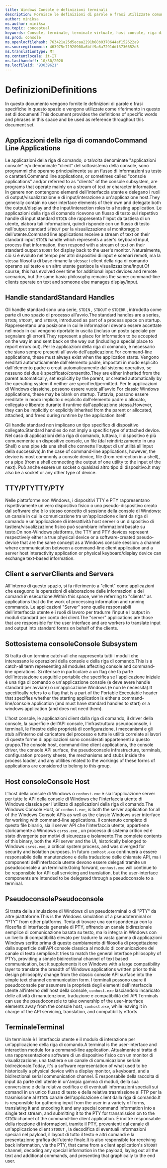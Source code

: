 ```yaml
---
title: Windows Console e definizioni terminali
description: Fornisce le definizioni di parole e frasi utilizzate comunemente in questo spazio e set di documenti correlati alla console e al sistema Terminal.
author: miniksa
ms.author: miniksa
ms.topic: conceptual
keywords: Console, terminale, terminale virtuale, host console, riga di comando, sottosistema, definizioni
ms.prod: console
ms.openlocfilehash: 763421a25d5ecaa2291b68b0370644af152622a9
ms.sourcegitcommit: 463975e71920908a6bff9a6a7291ddf3736652d5
ms.translationtype: MT
ms.contentlocale: it-IT
ms.lasthandoff: 10/30/2020
ms.locfileid: "93039621"
---
```

# <a name="definitions"></a><span data-ttu-id="59cbe-104">Definizioni</span><span class="sxs-lookup"><span data-stu-id="59cbe-104">Definitions</span></span>

<span data-ttu-id="59cbe-105">In questo documento vengono fornite le definizioni di parole e frasi specifiche in questo spazio e vengono utilizzate come riferimento in questo set di documenti.</span><span class="sxs-lookup"><span data-stu-id="59cbe-105">This document provides the definitions of specific words and phrases in this space and be used as reference throughout this document set.</span></span>

## <a name="command-line-applications"></a><span data-ttu-id="59cbe-106">Applicazioni della riga di comando</span><span class="sxs-lookup"><span data-stu-id="59cbe-106">Command Line Applications</span></span>

<span data-ttu-id="59cbe-107">Le applicazioni della riga di comando, o talvolta denominate "applicazioni console" e/o denominate "client" del sottosistema della console, sono programmi che operano principalmente su un flusso di informazioni su testo o caratteri.</span><span class="sxs-lookup"><span data-stu-id="59cbe-107">Command line applications, or sometimes called "console applications" and/or referred to as "clients" of the console subsystem, are programs that operate mainly on a stream of text or character information.</span></span> <span data-ttu-id="59cbe-108">In genere non contengono elementi dell'interfaccia utente e delegano i ruoli di output/visualizzazione e di input/interazione a un'applicazione host.</span><span class="sxs-lookup"><span data-stu-id="59cbe-108">They generally contain no user interface elements of their own and delegate both the output/display and the input/interaction roles to a hosting application.</span></span> <span data-ttu-id="59cbe-109">Le applicazioni della riga di comando ricevono un flusso di testo sul rispettivo handle di input standard `STDIN` che rappresenta l'input da tastiera di un utente, elabora tali informazioni, quindi risponde con un flusso di testo nell'output standard `STDOUT` per la visualizzazione al monitoraggio dell'utente.</span><span class="sxs-lookup"><span data-stu-id="59cbe-109">Command line applications receive a stream of text on their standard input `STDIN` handle which represents a user's keyboard input, process that information, then respond with a stream of text on their standard output `STDOUT` for display back to the user's monitor.</span></span> <span data-ttu-id="59cbe-110">Naturalmente, ciò si è evoluto nel tempo per altri dispositivi di input e scenari remoti, ma la stessa filosofia di base rimane la stessa: i client della riga di comando operano sul testo e un altro utente gestisce la visualizzazione/input.</span><span class="sxs-lookup"><span data-stu-id="59cbe-110">Of course, this has evolved over time for additional input devices and remote scenarios, but the same basic philosophy remains the same: command-line clients operate on text and someone else manages display/input.</span></span>

## <a name="standard-handles"></a><span data-ttu-id="59cbe-111">Handle standard</span><span class="sxs-lookup"><span data-stu-id="59cbe-111">Standard Handles</span></span>

<span data-ttu-id="59cbe-112">Gli handle standard sono una serie, `STDIN` , `STDOUT` e `STDERR` , introdotta come parte di uno spazio di processo all'avvio.</span><span class="sxs-lookup"><span data-stu-id="59cbe-112">The standard handles are a series, `STDIN`, `STDOUT`, and `STDERR`, introduced as part of a process space on startup.</span></span> <span data-ttu-id="59cbe-113">Rappresentano una posizione in cui le informazioni devono essere accettate nel modo in cui vengono riportate in uscita (incluso un posto speciale per segnalare gli errori).</span><span class="sxs-lookup"><span data-stu-id="59cbe-113">They represent a place for information to be accepted on the way in and sent back on the way out (including a special place to report errors out).</span></span> <span data-ttu-id="59cbe-114">Per le applicazioni della riga di comando, è necessario che siano sempre presenti all'avvio dell'applicazione.</span><span class="sxs-lookup"><span data-stu-id="59cbe-114">For command-line applications, these must always exist when the application starts.</span></span> <span data-ttu-id="59cbe-115">Vengono ereditati automaticamente dall'elemento padre, impostati in modo esplicito dall'elemento padre o creati automaticamente dal sistema operativo, se nessuno dei due è specificato/consentito.</span><span class="sxs-lookup"><span data-stu-id="59cbe-115">They are either inherited from the parent automatically, set explicitly by the parent, or created automatically by the operating system if neither are specified/permitted.</span></span> <span data-ttu-id="59cbe-116">Per le applicazioni di Windows classiche, possono essere vuote all'avvio.</span><span class="sxs-lookup"><span data-stu-id="59cbe-116">For classic Windows applications, these may be blank on startup.</span></span> <span data-ttu-id="59cbe-117">Tuttavia, possono essere ereditate in modo implicito o esplicito dall'elemento padre o allocato, collegato e liberato durante il runtime dall'applicazione stessa.</span><span class="sxs-lookup"><span data-stu-id="59cbe-117">However, they can be implicitly or explicitly inherited from the parent or allocated, attached, and freed during runtime by the application itself.</span></span>

<span data-ttu-id="59cbe-118">Gli handle standard non implicano un tipo specifico di dispositivo collegato.</span><span class="sxs-lookup"><span data-stu-id="59cbe-118">Standard handles do not imply a specific type of attached device.</span></span> <span data-ttu-id="59cbe-119">Nel caso di applicazioni della riga di comando, tuttavia, il dispositivo è più comunemente un dispositivo console, un file (dal reindirizzamento in una Shell) o una pipe (da una shell che connette l'output di un'utilità all'input della successiva).</span><span class="sxs-lookup"><span data-stu-id="59cbe-119">In the case of command-line applications, however, the device is most commonly a console device, file (from redirection in a shell), or a pipe (from a shell connecting the output of one utility to the input of the next).</span></span> <span data-ttu-id="59cbe-120">Può anche essere un socket o qualsiasi altro tipo di dispositivo.</span><span class="sxs-lookup"><span data-stu-id="59cbe-120">It may also be a socket or any other type of device.</span></span>

## <a name="ttypty"></a><span data-ttu-id="59cbe-121">TTY/PTY</span><span class="sxs-lookup"><span data-stu-id="59cbe-121">TTY/PTY</span></span>

<span data-ttu-id="59cbe-122">Nelle piattaforme non Windows, i dispositivi TTY e PTY rappresentano rispettivamente un vero dispositivo fisico o uno pseudo-dispositivo creato dal software che è lo stesso concetto di sessione della console di Windows: un canale in cui la comunicazione tra un'applicazione client da riga di comando e un'applicazione di interattività host server o un dispositivo di tastiera/visualizzazione fisico può scambiare informazioni basate su testo.</span><span class="sxs-lookup"><span data-stu-id="59cbe-122">On non-Windows platforms, the TTY and PTY devices represent respectively either a true physical device or a software-created pseudo-device that are the same concept as a Windows console session: a channel where communication between a command-line client application and a server host interactivity application or physical keyboard/display device can exchange text-based information.</span></span>

## <a name="clients-and-servers"></a><span data-ttu-id="59cbe-123">Client e server</span><span class="sxs-lookup"><span data-stu-id="59cbe-123">Clients and Servers</span></span>

<span data-ttu-id="59cbe-124">All'interno di questo spazio, si fa riferimento a "client" come applicazioni che eseguono le operazioni di elaborazione delle informazioni e dei comandi in esecuzione.</span><span class="sxs-lookup"><span data-stu-id="59cbe-124">Within this space, we're referring to "clients" as applications that do the work of processing information and running commands.</span></span> <span data-ttu-id="59cbe-125">Le applicazioni "Server" sono quelle responsabili dell'interfaccia utente e i ruoli di lavoro per tradurre l'input e l'output in moduli standard per conto dei client.</span><span class="sxs-lookup"><span data-stu-id="59cbe-125">The "server" applications are those that are responsible for the user interface and are workers to translate input and output into standard forms on behalf of the clients.</span></span>

## <a name="console-subsystem"></a><span data-ttu-id="59cbe-126">Sottosistema console</span><span class="sxs-lookup"><span data-stu-id="59cbe-126">Console Subsystem</span></span>

<span data-ttu-id="59cbe-127">Si tratta di un termine catch-all che rappresenta tutti i moduli che interessano le operazioni della console e della riga di comando.</span><span class="sxs-lookup"><span data-stu-id="59cbe-127">This is a catch-all term representing all modules affecting console and command-line operations.</span></span> <span data-ttu-id="59cbe-128">Si riferisce in particolare a un flag che fa parte dell'intestazione eseguibile portabile che specifica se l'applicazione iniziale è una riga di comando o un'applicazione console (e deve avere handle standard per avviare) o un'applicazione Windows (e non le necessita).</span><span class="sxs-lookup"><span data-stu-id="59cbe-128">It specifically refers to a flag that is a part of the Portable Executable header that specifies whether the starting application is either a command-line/console application (and must have standard handles to start) or a windows application (and does not need them).</span></span>

<span data-ttu-id="59cbe-129">L'host console, le applicazioni client dalla riga di comando, il driver della console, la superficie dell'API console, l'infrastruttura pseudoconsole, i terminali, le finestre delle proprietà di configurazione, i meccanismi e gli stub all'interno del caricatore del processo e tutte le utilità correlate ai lavori di queste forme di applicazioni sono considerati appartenenti a questo gruppo.</span><span class="sxs-lookup"><span data-stu-id="59cbe-129">The console host, command-line client applications, the console driver, the console API surface, the pseudoconsole infrastructure, terminals, configuration property sheets, the mechanisms and stubs inside the process loader, and any utilities related to the workings of these forms of applications are considered to belong to this group.</span></span>

## <a name="console-host"></a><span data-ttu-id="59cbe-130">Host console</span><span class="sxs-lookup"><span data-stu-id="59cbe-130">Console Host</span></span>

<span data-ttu-id="59cbe-131">L'host della console di Windows o `conhost.exe` è sia l'applicazione server per tutte le API della console di Windows che l'interfaccia utente di Windows classica per l'utilizzo di applicazioni della riga di comando.</span><span class="sxs-lookup"><span data-stu-id="59cbe-131">The Windows Console Host, or `conhost.exe`, is both the server application for all of the Windows Console APIs as well as the classic Windows user interface for working with command-line applications.</span></span> <span data-ttu-id="59cbe-132">Il contenuto completo di questo file binario, sia il server API che l'interfaccia utente, appartiene storicamente a Windows `csrss.exe` , un processo di sistema critico ed è stato divergente per motivi di sicurezza e isolamento.</span><span class="sxs-lookup"><span data-stu-id="59cbe-132">The complete contents of this binary, both the API server and the UI, historically belonged to Windows `csrss.exe`, a critical system process, and was diverged for security and isolation purposes.</span></span> <span data-ttu-id="59cbe-133">In futuro `conhost.exe` continuerà a essere responsabile della manutenzione e della traduzione delle chiamate API, ma i componenti dell'interfaccia utente devono essere delegati tramite un pseudoconsole a un terminale.</span><span class="sxs-lookup"><span data-stu-id="59cbe-133">Going forward, `conhost.exe` will continue to be responsible for API call servicing and translation, but the user-interface components are intended to be delegated through a pseudoconsole to a terminal.</span></span>

## <a name="pseudoconsole"></a><span data-ttu-id="59cbe-134">Pseudoconsole</span><span class="sxs-lookup"><span data-stu-id="59cbe-134">Pseudoconsole</span></span>

<span data-ttu-id="59cbe-135">Si tratta della simulazione di Windows di un pseudoterminal o di "PTY" da altre piattaforme.</span><span class="sxs-lookup"><span data-stu-id="59cbe-135">This is the Windows simulation of a pseudoterminal or "PTY" from other platforms.</span></span> <span data-ttu-id="59cbe-136">Tenta di trovare una corrispondenza con la filosofia di interfaccia generale di PTY, offrendo un canale bidirezionale semplice di comunicazione basata su testo, ma lo integra in Windows con un livello di compatibilità elevato per tradurre la vasta gamma di applicazioni Windows scritte prima di questo cambiamento di filosofia di progettazione dalla superficie dell'API console classica al modulo di comunicazione del canale di testo semplice.</span><span class="sxs-lookup"><span data-stu-id="59cbe-136">It tries to match the general interface philosophy of PTYs, providing a simple bidirectional channel of text based communication, but it supplements it on Windows with a large compatibility layer to translate the breadth of Windows applications written prior to this design philosophy change from the classic console API surface into the simple text channel communication form.</span></span> <span data-ttu-id="59cbe-137">I terminali possono usare il pseudoconsole per assumere la proprietà degli elementi dell'interfaccia utente all'interno dell'host della console, `conhost.exe` lasciandolo incaricato delle attività di manutenzione, traduzione e compatibilità dell'API.</span><span class="sxs-lookup"><span data-stu-id="59cbe-137">Terminals can use the pseudoconsole to take ownership of the user-interface elements away from the console host, `conhost.exe`, while leaving it in charge of the API servicing, translation, and compatibility efforts.</span></span>

## <a name="terminal"></a><span data-ttu-id="59cbe-138">Terminale</span><span class="sxs-lookup"><span data-stu-id="59cbe-138">Terminal</span></span>

<span data-ttu-id="59cbe-139">Un terminale è l'interfaccia utente e il modulo di interazione per un'applicazione della riga di comando.</span><span class="sxs-lookup"><span data-stu-id="59cbe-139">A terminal is the user-interface and interaction module for a command-line application.</span></span> <span data-ttu-id="59cbe-140">Attualmente si tratta di una rappresentazione software di un dispositivo fisico con un monitor di visualizzazione, una tastiera e un canale di comunicazione seriale bidirezionale.</span><span class="sxs-lookup"><span data-stu-id="59cbe-140">Today, it's a software representation of what used to be historically a physical device with a display monitor, a keyboard, and a bidirectional serial communication channel.</span></span> <span data-ttu-id="59cbe-141">È responsabile della raccolta di input da parte dell'utente in un'ampia gamma di moduli, della sua conversione e della relativa codifica e di eventuali informazioni speciali sui comandi in un unico flusso di testo e della relativa trasmissione al FTP per la trasmissione al `STDIN` canale dell'applicazione client dalla riga di comando.</span><span class="sxs-lookup"><span data-stu-id="59cbe-141">It is responsible for gathering input from the user in a variety of forms, translating it and encoding it and any special command information into a single text stream, and submitting it to the PTY for transmission on to the `STDIN` channel of the command-line client application.</span></span> <span data-ttu-id="59cbe-142">È inoltre responsabile della ricezione di informazioni, tramite il PTY, provenienti dal canale di un'applicazione client `STDOUT` , la decodifica di eventuali informazioni speciali nel payload, il layout di tutto il testo e altri comandi e la presentazione grafica dell'utente finale.</span><span class="sxs-lookup"><span data-stu-id="59cbe-142">It is also responsible for receiving back information, via the PTY, that came from a client application's `STDOUT` channel, decoding any special information in the payload, laying out all the text and additional commands, and presenting that graphically to the end user.</span></span>
